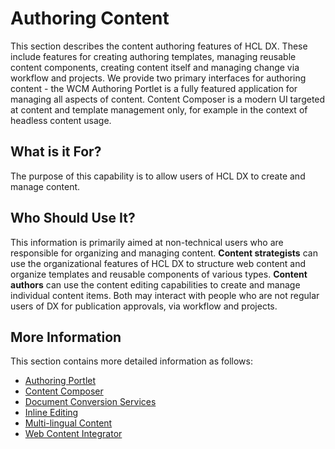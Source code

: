 # Authoring Content

This section describes the content authoring features of HCL DX. These include features for creating authoring templates, managing reusable content components, creating content itself and managing change via workflow and projects. We provide two primary interfaces for authoring content - the WCM Authoring Portlet is a fully featured application for managing all aspects of content. Content Composer is a modern UI targeted at content and template management only, for example in the context of headless content usage.

## What is it For?

The purpose of this capability is to allow users of HCL DX to create and manage content.

## Who Should Use It?

This information is primarily aimed at non-technical users who are responsible for organizing and managing content. **Content strategists** can use the organizational features of HCL DX to structure web content and organize templates and reusable components of various types. **Content authors** can use the content editing capabilities to create and manage individual content items. Both may interact with people who are not regular users of DX for publication approvals, via workflow and projects.

## More Information

This section contains more detailed information as follows:

* [Authoring Portlet](./authoring_portlet/index.md)
* [Content Composer](./content_composer/index.md)
* [Document Conversion Services](./dcs/index.md)
* [Inline Editing](./inline_editing/index.md)
* [Multi-lingual Content](./multi_lingual/index.md)
* [Web Content Integrator](./wci/index.md)